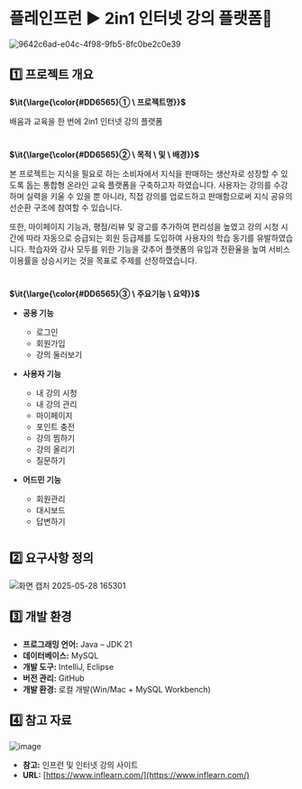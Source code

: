 # 플레인프런 ▶ 2in1 인터넷 강의 플랫폼👋

![9642c6ad-e04c-4f98-9fb5-8fc0be2c0e39](https://github.com/user-attachments/assets/eb9e020a-648a-4d66-87ce-eaca430de633)

## 1️⃣ 프로젝트 개요

**<p>$\it{\large{\color{#DD6565}① \ 프로젝트명}}$</p>** 

배움과 교육을 한 번에 2in1 인터넷 강의 플랫폼
#
**<p>$\it{\large{\color{#DD6565}② \ 목적 \ 및 \ 배경}}$</p>**

본 프로젝트는 지식을 필요로 하는 소비자에서 지식을 판매하는 생산자로 성장할 수 있도록 돕는 통합형 온라인 교육 플랫폼을 구축하고자 하였습니다. 사용자는 강의를 수강하며 실력을 키울 수 있을 뿐 아니라, 직접 강의를 업로드하고 판매함으로써 지식 공유의 선순환 구조에 참여할 수 있습니다. 

또한, 마이페이지 기능과, 평점/리뷰 및 광고를 추가하여 편리성을 높였고 강의 시청 시간에 따라 자동으로 승급되는 회원 등급제를 도입하여 사용자의 학습 동기를 유발하였습니다. 학습자와 강사 모두를 위한 기능을 갖추어 플랫폼의 유입과 전환율을 높여 서비스 이용률을 상승시키는 것을 목표로 주제를 선정하였습니다.
#
**<p>$\it{\large{\color{#DD6565}③ \ 주요기능  \ 요약}}$</p>**
* **공용 기능**
    * 로그인
    * 회원가입
    * 강의 둘러보기

* **사용자 기능**
    * 내 강의 시청
    * 내 강의 관리
    * 마이페이지
    * 포인트 충전
    * 강의 찜하기
    * 강의 올리기
    * 질문하기

* **어드민 기능** 
    * 회원관리
    * 대시보드
    * 답변하기

#
## 2️⃣ 요구사항 정의

![화면 캡처 2025-05-28 165301](https://github.com/user-attachments/assets/34837c20-f80d-4500-be4d-b25fdff5a925)

## 3️⃣ 개발 환경

* **프로그래밍 언어:** Java – JDK 21
* **데이터베이스:** MySQL
* **개발 도구:** IntelliJ, Eclipse
* **버전 관리:** GitHub
* **개발 환경:** 로컬 개발(Win/Mac + MySQL Workbench)

## 4️⃣ 참고 자료

![image](https://github.com/user-attachments/assets/63be2490-a6ed-4ef5-883d-b5aa6463dff2)

* **참고:** 인프런 및 인터넷 강의 사이트
* **URL:** [https://www.inflearn.com/](https://www.inflearn.com/)
